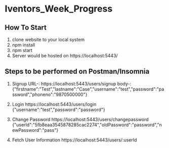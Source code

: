 # Iventors_Week_Progress

## How To Start
1. clone website to your local system
2. npm install
3. npm start
4. Server would be hosted on https://localhost:5443/

## Steps to be performed on Postman/Insomnia

1.	Signup
URL-: https://localhost:5443/users/signup
body-: {"firstname":"Test","lastname":"Case","username":"test","password":"password","phoneno":"9870500000"}

2.	Login
https://localhost:5443/users/login
{"username":"test","password":"password"}

3.	Change Password
https://localhost:5443/users/changepassword
{"userId":"5fb8eaa3545878285cac2274","oldPassword":"password","newPassword":"pass"}

4.	Fetch User Information
https://localhost:5443/users/:userId
